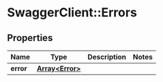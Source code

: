 # SwaggerClient::Errors

## Properties
Name | Type | Description | Notes
------------ | ------------- | ------------- | -------------
**error** | [**Array&lt;Error&gt;**](Error.md) |  | 


